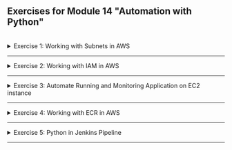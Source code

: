 ## Exercises for Module 14 "Automation with Python"
<br />

<details>
<summary>Exercise 1: Working with Subnets in AWS</summary>
<br />

**Tasks:**

- Get all the subnets in your default region
- Print the subnet Ids

**Solution:**

See
- [boto3](https://pypi.org/project/boto3/)
- [EC2 Client](https://boto3.amazonaws.com/v1/documentation/api/latest/reference/services/ec2.html#client)
- [describe_subnets](https://boto3.amazonaws.com/v1/documentation/api/latest/reference/services/ec2/client/describe_subnets.html)

```python
import boto3

ec2_client = boto3.client('ec2')

subnets = ec2_client.describe_subnets(
    Filters=[
        {
            'Name': 'default-for-az',
            'Values': [
                'true',
            ]
        }
    ]
)
for subnet in subnets.get('Subnets'):
    print(subnet.get('SubnetId'))
```

</details>

******

<details>
<summary>Exercise 2: Working with IAM in AWS</summary>
<br />

**Tasks:**

- Get all the IAM users in your AWS account
- For each user, print out the name of the user and when they were last active (hint: Password Last Used attribute)
- Print out the user ID and name of the user who was active the most recently

**Solution:**

See
- [boto3](https://pypi.org/project/boto3/)
- [IAM Client](https://boto3.amazonaws.com/v1/documentation/api/latest/reference/services/iam.html#client)
- [list_users](https://boto3.amazonaws.com/v1/documentation/api/latest/reference/services/iam/client/list_users.html)

```python
import boto3

iam_client = boto3.client('iam')

iam_users = iam_client.list_users().get('Users')
last_active_user = iam_users[0]

for iam_user in iam_users:
    print(f"{iam_user.get('UserName')} -> last active: {iam_user.get('PasswordLastUsed')}")
    if last_active_user.get('PasswordLastUsed') < iam_user.get('PasswordLastUsed'):
        last_active_user = iam_user

print("\n")
print("Last active user:")
print(f"{last_active_user.get('UserId')}: {last_active_user.get('UserName')} -> last active: {last_active_user.get('PasswordLastUsed')}")
```

</details>

******

<details>
<summary>Exercise 3: Automate Running and Monitoring Application on EC2 instance</summary>
<br />

**Tasks:**

Write Python program which automatically creates EC2 instance, install Docker inside and starts Nginx application as Docker container and starts monitoring the application as a scheduled task. Write the program with the following steps:

- Start EC2 instance in default VPC
- Wait until the EC2 server is fully initialized
- Install Docker on the EC2 server
- Start nginx container
- Open port for nginx to be accessible from browser
- Create a scheduled function that sends request to the nginx application and checks the status is OK
- If status is not OK 5 times in a row, it restarts the nginx application

**Solution:**

_Prerequisites_\
Do the following manually to prepare your AWS region for the script execution 
- open the SSH port 22 in the default security group in your default VPC 
- create key-pair for your ec2 instance. Download the private key of the key-pair and set its access permission to 400 mode
- set the values for: image_id, key_name, instance_type and ssh_privat_key_path in your python script.    

_ex3.py_
```python
import boto3
import paramiko
import requests
import schedule
import time

# eu-central-1 (= default region)
ec2_resource = boto3.resource('ec2')
ec2_client = boto3.client('ec2')

# eu-west-3
#ec2_resource = boto3.resource('ec2', region_name='eu-west-3')
#ec2_client = boto3.client('ec2', region_name='eu-west-3')

# set all needed variable values

# eu-central-1
image_id = 'ami-07ce6ac5ac8a0ee6f'
key_name = 'ec2-key-pair'
# eu-west-3
#image_id = 'ami-0f61de2873e29e866'
#key_name = 'ec2-key-pair-paris'
instance_type = 't2.small'

# the pem file must have restricted 400 permissions: 
# chmod 400 /Users/fsiegrist/.ssh/ec2-key-pair.pem
ssh_privat_key_path = '/Users/fsiegrist/.ssh/ec2-key-pair.pem' 
#ssh_privat_key_path = '/Users/fsiegrist/.ssh/ec2-key-pair-paris.pem' 
ssh_user = 'ec2-user'
ssh_host = '' # will be set dynamically below

# Start EC2 instance in default VPC

# check if we have already created this instance using instance name
response = ec2_client.describe_instances(
    Filters=[
        {
            'Name': 'tag:Name',
            'Values': [
                'my-server',
            ]
        },
    ]
) 

instance_already_exists = len(response.get('Reservations')) != 0 and len(response.get('Reservations')[0].get('Instances')) != 0
instance_id = ""

if not instance_already_exists: 
    print("Creating a new ec2 instance")
    ec2_creation_result = ec2_resource.create_instances(
        ImageId=image_id, 
        KeyName=key_name, 
        MinCount=1, 
        MaxCount=1, 
        InstanceType=instance_type,
        TagSpecifications=[
            {
                'ResourceType': 'instance',
                'Tags': [
                    {
                        'Key': 'Name',
                        'Value': 'my-server'
                    },
                ]
            },
        ],

    )
    instance = ec2_creation_result[0]
    instance_id = instance.id
else:
    instance = response.get('Reservations')[0].get('Instances')[0]
    instance_id = instance.get('InstanceId')
    print("Instance already exists")

# Wait until the EC2 server is fully initialized
ec2_instance_fully_initialised = False

while not ec2_instance_fully_initialised:
    print("Getting instance status")
    statuses = ec2_client.describe_instance_status(
        InstanceIds = [instance_id]
    )
    if len(statuses.get('InstanceStatuses')) != 0:
        ec2_status = statuses.get('InstanceStatuses')[0]

        ins_status = ec2_status.get('InstanceStatus').get('Status')
        sys_status = ec2_status.get('SystemStatus').get('Status')
        state = ec2_status.get('InstanceState').get('Name')
        ec2_instance_fully_initialised = ins_status == 'ok' and sys_status == 'ok' and state == 'running'
    if not ec2_instance_fully_initialised:
        print("waiting for 30 seconds")
        time.sleep(30)

print("Instance fully initialised")

# get the instance's public ip address
response = ec2_client.describe_instances(
    Filters=[
        {
            'Name': 'tag:Name',
            'Values': [
                'my-server',
            ]
        },
    ]
) 
instance = response.get('Reservations')[0].get('Instances')[0]
ssh_host = instance.get('PublicIpAddress')

# Install Docker on the EC2 server & start nginx container

commands_to_execute = [
    'sudo yum update -y && sudo yum install -y docker',
    'sudo systemctl start docker',
    'sudo usermod -aG docker ec2-user',
    'docker run -d -p 8080:80 --name nginx nginx'
]

# connect to EC2 server
print("Connecting to the server")
print(f"public ip: {ssh_host}")
ssh = paramiko.SSHClient()
ssh.set_missing_host_key_policy(paramiko.AutoAddPolicy())
ssh.connect(hostname=ssh_host, username=ssh_user, key_filename=ssh_privat_key_path)

# install docker & start nginx 
for command in commands_to_execute:
    stdin, stdout, stderr = ssh.exec_command(command)
    print(stdout.readlines())

ssh.close()

# Open port 8080 on nginx server, if not already open
sg_list = ec2_client.describe_security_groups(
    GroupNames=['default']
)

port_open = False
for permission in sg_list.get('SecurityGroups')[0].get('IpPermissions'):
    print(permission)
    # some permissions don't have FromPort set
    if 'FromPort' in permission and permission.get('FromPort') == 8080:
        port_open = True

if not port_open:
    sg_response = ec2_client.authorize_security_group_ingress(
        FromPort=8080,
        ToPort=8080,
        GroupName='default',
        CidrIp='0.0.0.0/0',
        IpProtocol='tcp'
    )

# Scheduled function to check nginx application status and reload if not OK 5x in a row
app_not_accessible_count = 0

def restart_container():
    print('Restarting the application...')
    ssh = paramiko.SSHClient()
    ssh.set_missing_host_key_policy(paramiko.AutoAddPolicy())
    ssh.connect(hostname=ssh_host, username=ssh_user, key_filename=ssh_privat_key_path)
    stdin, stdout, stderr = ssh.exec_command('docker start nginx')
    print(stdout.readlines())
    ssh.close()
    # reset the count
    global app_not_accessible_count
    app_not_accessible_count = 0
    
    print(app_not_accessible_count)


def monitor_application():
    global app_not_accessible_count
    try:
        response = requests.get(f"http://{ssh_host}:8080")
        if response.status_code == 200:
            print('Application is running successfully!')
        else:
            print('Application Down. Fix it!')
            app_not_accessible_count += 1
            if app_not_accessible_count == 5:
                restart_container()
    except Exception as ex:
        print(f'Connection error happened: {ex}')
        print('Application not accessible at all')
        app_not_accessible_count += 1
        if app_not_accessible_count == 5:
            restart_container()
        return "test"
    
schedule.every(10).seconds.do(monitor_application)  

while True:
    schedule.run_pending()
    time.sleep(1)
```

</details>

******

<details>
<summary>Exercise 4: Working with ECR in AWS</summary>
<br />

**Tasks:**

- Get all the repositories in ECR
- Print the name of each repository
- Choose one specific repository and for that repository, list all the image tags inside, sorted by date, here the most recent image tag is on top.

**Solution:**

See
- [ECR Client](https://boto3.amazonaws.com/v1/documentation/api/latest/reference/services/ecr.html#client)
- [describe_repositories](https://boto3.amazonaws.com/v1/documentation/api/latest/reference/services/ecr/client/describe_repositories.html)
- [describe_images] (https://boto3.amazonaws.com/v1/documentation/api/latest/reference/services/ecr/client/describe_images.html)

If there is no ECR repository available in your region, do exercise 5 first.

```python
import boto3

ecr_client = boto3.client('ecr')

# Get all ECR repos and print their names
repos = ecr_client.describe_repositories().get('repositories')
for repo in repos:
    print(repo.get('repositoryName'))

print("-----------------------")

# For one specific repo, get all the images and print them out sorted by date
repo_name = "java-app" # replace with your own repo-name
images = ecr_client.describe_images(
    repositoryName=repo_name
)

image_tags = []

for image in images.get('imageDetails'):
    image_tags.append({
        'tag': image.get('imageTags'),
        'pushed_at': image.get('imagePushedAt')
    })

images_sorted = sorted(image_tags, key=lambda tag: tag.get('pushed_at'), reverse=True)
for image in images_sorted:
    print(image)
```

Run the script:
```sh
python3 ex4.py
# java-maven-app
# -----------------------
# {'tag': ['3.0'], 'pushed_at': datetime.datetime(2023, 7, 21, 16, 55, 20, tzinfo=tzlocal())}
# {'tag': ['2.0'], 'pushed_at': datetime.datetime(2023, 7, 21, 16, 54, 20, tzinfo=tzlocal())}
# {'tag': ['1.0'], 'pushed_at': datetime.datetime(2023, 7, 21, 16, 51, 11, tzinfo=tzlocal())}
```

</details>

******

<details>
<summary>Exercise 5: Python in Jenkins Pipeline</summary>
<br />

**Tasks:**

Create a Jenkins job that fetches all the available images from your application's ECR repository using Python. It allows the user to select the image from the list through user input and deploys the selected image to the EC2 server using Python.

Do the following preparation manually:

- Start EC2 instance and install Docker on it
- Install Python, Pip and all needed Python dependencies in Jenkins
- Create 3 Docker images with tags 1.0, 2.0, 3.0 from one of the previous projects

Once all the above is configured, create a Jenkins Pipeline with the following steps:

- Fetch all 3 images from the ECR repository (using Python)
- Let the user select the image from the list ([hint](https://www.jenkins.io/doc/pipeline/steps/pipeline-input-step/))
- SSH into the EC2 server (using Python)
- Run docker login to authenticate with ECR repository (using Python)
- Start the container from the selected image from step 2 on EC2 instance (using Python)
- Validate that the application was successfully started and is accessible by sending a request to the application (using Python)

**Solution:**

Login to your AWS Management Console account and navigate to the EC2 starting page. Create a new EC2 instance. Add a inbound rule to the security group opening the port 22 for ssh from 'my-ip' (the IP address of your local machine). SSH into the EC2 instance as 'ec2-user' and install Docker using the following commands:
```sh
ssh -i ~/.ssh/ec2-key-pair.pem ec2-user@<ec2-instance-ip>

sudo yum update -y
sudo yum install -y docker
sudo systemctl start docker
sudo usermod -aG docker ec2-user
```

SSH as root into your Jenkins-Droplet and install Python using the following commands:
```sh
ssh root@<jenkins-droplet-ip>
docker exec -u 0 -it <jenkins-container-id> /bin/bash

apt-get update
apt-get install python3
apt-get install pip
pip install boto3
pip install paramiko
pip install requests
```

Login to your AWS Management Console account and navigate to the Elastic Container Registry starting page. Create a new private repository named 'java-maven-app'.

Check out the java-maven-app from [GitHub](https://github.com/fsiegrist/devops-bootcamp-java-maven-app). Execute the following commands to build the application, create three Docker image tags and push the to the ECR:
```sh
cd <java-maven-app/project/root/directory>
# step 1: build application
mvn clean package
# step 2: build docker image
docker build -t java-maven-app .
# step 3: create image tag
docker tag java-maven-app:latest 369076538622.dkr.ecr.eu-central-1.amazonaws.com/java-maven-app:1.0

# increase the version in the pom.xml and repeat steps 1 to 3 (increasing the tag version in step 3 to 2.0); then do it a third time for tag 3.0

# authenticate the docker client to the ECR
aws ecr get-login-password --region eu-central-1 | docker login --username AWS --password-stdin 369076538622.dkr.ecr.eu-central-1.amazonaws.com
# push the 3 image tags to the repository
docker push 369076538622.dkr.ecr.eu-central-1.amazonaws.com/java-maven-app:1.0
docker push 369076538622.dkr.ecr.eu-central-1.amazonaws.com/java-maven-app:2.0
docker push 369076538622.dkr.ecr.eu-central-1.amazonaws.com/java-maven-app:3.0
```

Login as admin user to your Jenkins Management Console, go to the dashboard and open the 'devops-bootcamp-multibranch-pipeline' pipeline. Open the pipeline specific credentials and make sure there are still 'Secret Text' credentials with IDs 'jenkins-aws_access_key_id' and 'jenkins-aws_access_key_id' and 'SSH Username with private key' crendentials with ID 'ec2-server-key'. If not create them. Finally create new credentials of type 'Secret Text' named 'ecr-repo-pwd' and store the ECR password you copy with the following command:
```sh
aws ecr get-login-password --region eu-central-1 | pbcopy
```

Go to the root directory of the java-maven-app project and create a new branch named 'feature/python'. Create a directory called 'python' and add the following files:

_python/get-images.py_
```python
import boto3
import os

repo_name = os.environ.get('ECR_REPO_NAME')

ecr_client = boto3.client('ecr')

# Fetch all 3 images from ECR repo
images = ecr_client.describe_images(repositoryName=repo_name)

image_tags = []
for image in images.get('imageDetails'):
    image_tags.append(image.get('imageTags')[0])

for tag in image_tags:
    print(tag)
```

_python/deploy.py_
```python
import os
import paramiko

# get all the env vars set in Jenkinsfile
ssh_host = os.environ.get('EC2_SERVER')
ssh_user = os.environ.get('EC2_USER')
ssh_private_key = os.environ.get('SSH_KEY_FILE')

docker_registry = os.environ.get('ECR_REGISTRY')
docker_user = os.environ.get('DOCKER_USER')
docker_pwd = os.environ.get('DOCKER_PWD')
docker_image = os.environ.get('DOCKER_IMAGE') # version is selected by user in Jenkins 
container_port = os.environ.get('CONTAINER_PORT')
host_port = os.environ.get('HOST_PORT')

# SSH into the EC2 server
ssh = paramiko.SSHClient()
ssh.set_missing_host_key_policy(paramiko.AutoAddPolicy())
ssh.connect(hostname=ssh_host, username=ssh_user, key_filename=ssh_private_key)

stdin, stdout, stderr = ssh.exec_command(f"echo {docker_pwd} | docker login {docker_registry} --username {docker_user} --password-stdin")
print(stdout.readlines())
stdin, stdout, stderr = ssh.exec_command(f"docker run -p {host_port}:{container_port} -d {docker_image}")
print(stdout.readlines())

ssh.close()
```

_python/validate.py_
```python
from wsgiref.util import request_uri
import requests
import time
import os

ssh_host = os.environ.get('EC2_SERVER')
host_port = os.environ.get('HOST_PORT')

# Validate the application started successfully
try:
    # give the app some time to start up
    time.sleep(15)
    
    response = requests.get(f"http://{ssh_host}:{host_port}")
    if response.status_code == 200:
        print('Application is running successfully!')
    else:
        print('Application deployment was not successful')
except Exception as ex:
    print(f'Connection error happened: {ex}')
    print('Application not accessible at all')
```

Replace the content of the Jenkinsfile with the following:

```groovy
#!/usr/bin/env groovy

pipeline {
    agent any
    environment {
        ECR_REPO_NAME = 'java-maven-app' // SET VALUE
        EC2_SERVER = '18.185.89.127' // SET VALUE
        EC2_USER = 'ec2-user'
        
        // will be set to the location of the SSH key file that is temporarily created
        SSH_KEY_FILE = credentials('ec2-server-key')

        ECR_REGISTRY = '369076538622.dkr.ecr.eu-central-1.amazonaws.com' // SET VALUE
        DOCKER_USER = 'AWS'
        DOCKER_PWD = credentials('ecr-repo-pwd')
        CONTAINER_PORT = '8080' // SET VALUE
        HOST_PORT = '8080' // SET VALUE

        AWS_ACCESS_KEY_ID = credentials('jenkins-aws_access_key_id')
        AWS_SECRET_ACCESS_KEY = credentials('jenkins-aws_secret_access_key')
        AWS_DEFAULT_REGION = 'eu-central-1' // SET VALUE
    }
    stages {
        stage('select image version') {
            steps {
                script {
                    echo 'fetching available image versions'
                    def result = sh(script: 'python3 python/get-images.py', returnStdout: true).trim()
                    // split returns an Array, but choices expects either List or String, so we do "as List"
                    def tags = result.split('\n') as List
                    version_to_deploy = input message: 'Select version to deploy', ok: 'Deploy', parameters: [choice(name: 'Select version', choices: tags)]
                    // put together the full image name
                    env.DOCKER_IMAGE = "${ECR_REGISTRY}/${ECR_REPO_NAME}:${version_to_deploy}"
                    echo env.DOCKER_IMAGE
                }
            }
        }
        stage('deploying image') {
            steps {
                script {
                    echo 'deploying docker image to EC2...'
                    def result = sh(script: 'python3 python/deploy.py', returnStdout: true).trim()
                    echo result
                }
            }
        }
        stage('validate deployment') {
            steps {
                script {
                    echo 'validating that the application was deployed successfully...'
                    def result = sh(script: 'python3 python/validate.py', returnStdout: true).trim()
                    echo result
                }
            }
        }
    }
}
```

Commit and push the new branch. The multi-pipeline build should detect the new branch and start building it automatically. Note that during the 'select image version' stage, the build is waiting for user input.

Don't forget to cleanup all the AWS resources when you've finished the exercise.

</details>

******